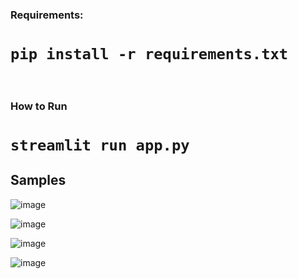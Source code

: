 <h3>Requirements:</h3>
<h1><code>pip install -r requirements.txt</code></h1>

<br> 
<h3>How to Run</h3>
<h1><code>streamlit run app.py</code></h1>

<h2 style="center">Samples</h2>

![image](https://github.com/user-attachments/assets/6f24b67c-6cbc-4d00-9dec-f8b09647e314)


![image](https://github.com/user-attachments/assets/cb4528b1-aa70-4e90-a35f-7b468c9da9d3)


![image](https://github.com/user-attachments/assets/fc08f7c7-217a-4304-b04d-be31cbde88ae)


![image](https://github.com/user-attachments/assets/4b0cad6c-01b8-483e-a596-e7056fb79dd0)



